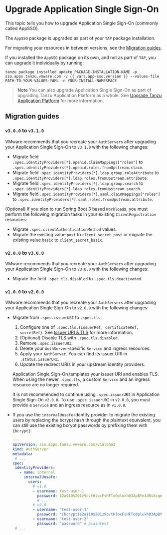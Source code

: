 # Upgrade Application Single Sign-On

This topic tells you how to upgrade Application Single Sign-On (commonly called AppSSO).

The `AppSSO` package is upgraded as part of your `TAP` package installation.

For migrating your resources in between versions, see the [Migration
guides](#migration-guides).

If you installed the `AppSSO` package on its own, and not as part of `TAP`, you
can upgrade it individually by running:

```console
tanzu package installed update PACKAGE-INSTALLATION-NAME -p sso.apps.tanzu.vmware.com -v {{ vars.app-sso.version }} --values-file PATH-TO-YOUR-VALUES-YAML -n YOUR-INSTALL-NAMESPACE
```

>**Note** You can also upgrade Application Single Sign-On as part of upgrading 
> Tanzu Application Platform as a whole. See [Upgrade Tanzu Application
>Platform](../../upgrading.hbs.md) for more information.

## <a id="migration-guides"></a> Migration guides

### <a id="v3-to-v3_1"></a> `v3.0.0` to `v3.1.0`

VMware recommends that you recreate your `AuthServers` after upgrading your
Application Single Sign-On to `v3.1.0` with the following changes:

- Migrate field `.spec.identityProviders[*].openid.claimMappings["roles"]` to
  `.spec.identityProviders[*].openid.roles.fromUpstream.claim`.
- Migrate field `.spec.identityProviders[*].ldap.group.roleAttribute` to
  `.spec.identityProviders[*].ldap.roles.fromUpstream.attribute`.
- Migrate field `.spec.identityProviders[*].ldap.group.search` to
  `.spec.identityProviders[*].ldap.roles.fromUpstream.search`.
- Migrate field `.spec.identityProviders[*].saml.claimMappings["roles"]` to
  `.spec.identityProviders[*].saml.roles.fromUpstream.attribute`.

(Optional) If you plan to run Spring Boot 3 based `Workload`s, you must perform
the following migration tasks in your existing `ClientRegistration` resources:

- Migrate `.spec.clientAuthenticationMethod` values. 
- Migrate the existing value `post` to `client_secret_post` or migrate the existing
  value `basic` to `client_secret_basic`. 

### <a id="v2-to-v3"></a> `v2.0.0` to `v3.0.0`

VMware recommends that you recreate your `AuthServers` after upgrading your
Application Single Sign-On to `v3.0.0` with the following changes:

- Migrate the field `.spec.tls.disabled` to `.spec.tls.deactivated`.

### <a id="v1-to-v2"></a> `v1.0.0` to `v2.0.0`

VMware recommends that you recreate your `AuthServers` after upgrading your
Application Single Sign-On to `v2.0.0` with the following changes:

- Migrate from `.spec.issuerURI` to `.spec.tls`:

    1. Configure one of `.spec.tls.{issuerRef, certificateRef, secretRef}`. See
       [Issuer URI & TLS](../tutorials/service-operators/issuer-uri-and-tls.md) for more
       information.
    1. (Optional) Disable TLS with `.spec.tls.disabled`.
    1. Remove `.spec.issuerURI`.
    1. Delete your `AuthServer`-specific `Service` and ingress resources.
    1. Apply your `AuthServer`. You can find its issuer URI in
       `.status.issuerURI`.
    1. Update the redirect URIs in your upstream identity providers.

    Application Single Sign-On templates your issuer URI and enables TLS. 
    When using the newer `.spec.tls`, a custom `Service` and an ingress resource 
    are no longer required.

    It is not recommended to continue using `.spec.issuerURI` in
    Application Single Sign-On `v2.0.0`. To use `.spec.issuerURI` in `v2.0.0`, 
    you must provide a `Service` and an ingress resource as in `v1.0.0`.

- If you use the `internalUnsafe` identity provider to migrate the existing users
  by replacing the bcrypt hash through the plaintext equivalent, you can still
  use the existing bcrypt passwords by prefixing them with `{bcrypt}`:

    ```yaml
    ---
    apiVersion: sso.apps.tanzu.vmware.com/v1alpha1
    kind: AuthServer
    metadata:
     # ...
    spec:
     identityProviders:
       - name: internal
         internalUnsafe:
           users:
             # v1.0
             - username: test-user-1
               password: $2a$10$201z9o/tHlocFsHFTo0plukh03ApBYe4dRiXcqeyRQH6CNNtS8jWK # bcrypt-encoded "password"
               # ...
             # v2.0
             - username: "test-user-1"
               password: "{bcrypt}$2a$10$201z9o/tHlocFsHFTo0plukh03ApBYe4dRiXcqeyRQH6CNNtS8jWK" # same bcrypt hash, with {bcrypt} prefix
             - username: "test-user-2"
               password: "password" # plaintext
     # ...
    ```
